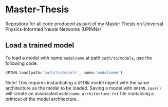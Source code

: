 # Master-Thesis
Repository for all code produced as part of my Master Thesis on Universal Physics-Informed Neural Networks (UPINNs)


## Load a trained model
To load a model with name ```modelname``` at path ```path/to/models```, use the following code:
```python
UPINN.load(path='path/to/models', name='modelname')
```

Note! This requires instantiating a ```UPINN``` model object with the same architecture as the model to be loaded. Saving a model with ```UPINN.save()``` will create an associated ```modelname_architecture.txt``` file containing a printout of the model architecture.